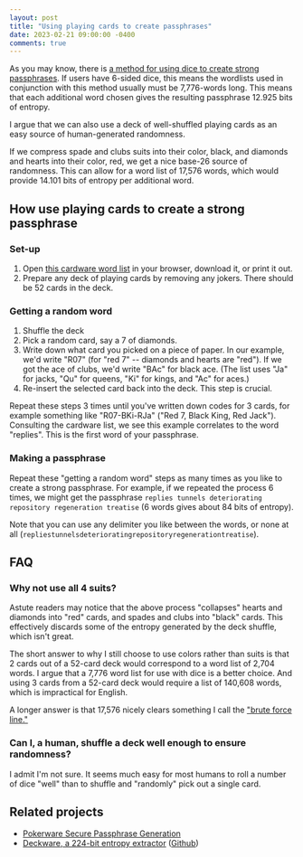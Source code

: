 ```yaml
---
layout: post
title: "Using playing cards to create passphrases"
date: 2023-02-21 09:00:00 -0400
comments: true
---
```


As you may know, there is [a method for using dice to create strong passphrases](https://www.eff.org/dice). If users have 6-sided dice, this means the wordlists used in conjunction with this method usually must be 7,776-words long. This means that each additional word chosen gives the resulting passphrase 12.925 bits of entropy. 

I argue that we can also use a deck of well-shuffled playing cards as an easy source of human-generated randomness.

If we compress spade and clubs suits into their color, black, and diamonds and hearts into their color, red, we get a nice base-26 source of randomness. This can allow for a word list of 17,576 words, which would provide 14.101 bits of entropy per additional word.

## How use playing cards to create a strong passphrase

### Set-up
1. Open [this cardware word list](https://raw.githubusercontent.com/sts10/generated-wordlists/main/lists/experimental/cardware.txt) in your browser, download it, or print it out.
2. Prepare any deck of playing cards by removing any jokers. There should be 52 cards in the deck.

### Getting a random word
1. Shuffle the deck
2. Pick a random card, say a 7 of diamonds. 
3. Write down what card you picked on a piece of paper. In our example, we'd write "R07" (for "red 7" -- diamonds and hearts are "red"). If we got the ace of clubs, we'd write "BAc" for black ace. (The list uses "Ja" for jacks, "Qu" for queens, "Ki" for kings, and "Ac" for aces.)
4. Re-insert the selected card back into the deck. This step is crucial.

Repeat these steps 3 times until you've written down codes for 3 cards, for example something like "R07-BKi-RJa" ("Red 7, Black King, Red Jack"). Consulting the cardware list, we see this example correlates to the word "replies". This is the first word of your passphrase. 

### Making a passphrase
Repeat these "getting a random word" steps as many times as you like to create a strong passphrase. For example, if we repeated the process 6 times, we might get the passphrase `replies tunnels deteriorating repository regeneration treatise` (6 words gives about 84 bits of entropy). 

Note that you can use any delimiter you like between the words, or none at all (`repliestunnelsdeterioratingrepositoryregenerationtreatise`). 

## FAQ

### Why not use all 4 suits? 

Astute readers may notice that the above process "collapses" hearts and diamonds into "red" cards, and spades and clubs into "black" cards. This effectively discards some of the entropy generated by the deck shuffle, which isn't great. 

The short answer to why I still choose to use colors rather than suits is that 2 cards out of a 52-card deck would correspond to a word list of 2,704 words. I argue that a 7,776 word list for use with dice is a better choice. And using 3 cards from a 52-card deck would require a list of 140,608 words, which is impractical for English.

A longer answer is that 17,576 nicely clears something I call the ["brute force line."](https://github.com/sts10/tidy#the-brute-force-line)

### Can I, a human, shuffle a deck well enough to ensure randomness?

I admit I'm not sure. It seems much easy for most humans to roll a number of dice "well" than to shuffle and "randomly" pick out a single card.

## Related projects

* [Pokerware Secure Passphrase Generation](https://github.com/skeeto/pokerware) 
* [Deckware, a 224-bit entropy extractor](https://pthree.org/2021/02/18/introducing-deckware-a-224-bit-entropy-extractor/) ([Github](https://github.com/atoponce/deckware))
